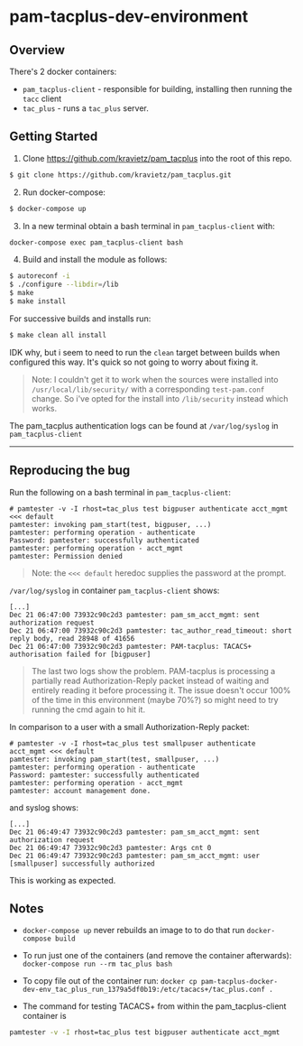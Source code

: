 # pam-tacplus-dev-environment

## Overview

There's 2 docker containers:
- `pam_tacplus-client` - responsible for building, installing then running the `tacc` client
- `tac_plus` - runs a `tac_plus` server.

## Getting Started

1. Clone https://github.com/kravietz/pam_tacplus into the root of this repo.

```bash
$ git clone https://github.com/kravietz/pam_tacplus.git
```

2. Run docker-compose:
```bash
$ docker-compose up
```

3. In a new terminal obtain a bash terminal in `pam_tacplus-client` with:
```bash
docker-compose exec pam_tacplus-client bash
```
4. Build and install the module as follows:

```bash
$ autoreconf -i
$ ./configure --libdir=/lib
$ make
$ make install
```

For successive builds and installs run:
```bash
$ make clean all install
```
IDK why, but i seem to need to run the `clean` target between builds when configured this way. It's quick so not going to worry about fixing it.

> Note: I couldn't get it to work when the sources were installed into `/usr/local/lib/security/` with a corresponding `test-pam.conf` change. So i've opted for the install into `/lib/security` instead which works.

The pam_tacplus authentication logs can be found at `/var/log/syslog` in `pam_tacplus-client`

---

## Reproducing the bug

Run the following on a bash terminal in `pam_tacplus-client`:
```
# pamtester -v -I rhost=tac_plus test bigpuser authenticate acct_mgmt <<< default
pamtester: invoking pam_start(test, bigpuser, ...)
pamtester: performing operation - authenticate
Password: pamtester: successfully authenticated
pamtester: performing operation - acct_mgmt
pamtester: Permission denied
```
> Note: the `<<< default` heredoc supplies the password at the prompt.

`/var/log/syslog` in container `pam_tacplus-client` shows:
```
[...]
Dec 21 06:47:00 73932c90c2d3 pamtester: pam_sm_acct_mgmt: sent authorization request
Dec 21 06:47:00 73932c90c2d3 pamtester: tac_author_read_timeout: short reply body, read 28948 of 41656
Dec 21 06:47:00 73932c90c2d3 pamtester: PAM-tacplus: TACACS+ authorisation failed for [bigpuser]
```
> The last two logs show the problem. PAM-tacplus is processing a partially read Authorization-Reply packet instead of waiting and entirely reading it before processing it. The issue doesn't occur 100% of the time in this environment (maybe 70%?) so might need to try running the cmd again to hit it.

In comparison to a user with a small Authorization-Reply packet:
```
# pamtester -v -I rhost=tac_plus test smallpuser authenticate acct_mgmt <<< default
pamtester: invoking pam_start(test, smallpuser, ...)
pamtester: performing operation - authenticate
Password: pamtester: successfully authenticated
pamtester: performing operation - acct_mgmt
pamtester: account management done.
```
and syslog shows:
```
[...]
Dec 21 06:49:47 73932c90c2d3 pamtester: pam_sm_acct_mgmt: sent authorization request
Dec 21 06:49:47 73932c90c2d3 pamtester: Args cnt 0
Dec 21 06:49:47 73932c90c2d3 pamtester: pam_sm_acct_mgmt: user [smallpuser] successfully authorized
```

This is working as expected.

## Notes
- `docker-compose up` never rebuilds an image to to do that run `docker-compose build`

- To run just one of the containers (and remove the container afterwards):
`docker-compose run --rm tac_plus bash`

- To copy file out of the container run: `docker cp pam-tacplus-docker-dev-env_tac_plus_run_1379a5df0b19:/etc/tacacs+/tac_plus.conf .`

- The command for testing TACACS+ from within the pam_tacplus-client container is 
```bash
pamtester -v -I rhost=tac_plus test bigpuser authenticate acct_mgmt
```
